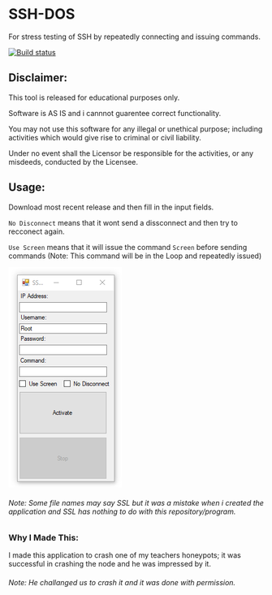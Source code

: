 # SSH-DOS
For stress testing of SSH by repeatedly connecting and issuing commands.

[![Build status](https://ci.appveyor.com/api/projects/status/wwbnlje4gl61en7i?svg=true)](https://ci.appveyor.com/project/bman46/ssh-dos)

## Disclaimer:

This tool is released for educational purposes only.

Software is AS IS and i cannnot guarentee correct functionality.

You may not use this software for any illegal or unethical purpose; including activities which would give rise to criminal or civil liability.

Under no event shall the Licensor be responsible for the activities, or any misdeeds, conducted by the Licensee.

## Usage:

Download most recent release and then fill in the input fields.

`No Disconnect` means that it wont send a dissconnect and then try to recconect again.

`Use Screen` means that it will issue the command `Screen` before sending commands (Note: This command will be in the Loop and repeatedly issued)

![alt text](https://github.com/bman46/SSH-DOS/blob/master/SSH-DOS.PNG "Screen Shot of SSH-DOS")
###### Note: Some file names may say SSL but it was a mistake when i created the application and SSL has nothing to do with this repository/program.

### Why I Made This:

I made this application to crash one of my teachers honeypots; it was successful in crashing the node and he was impressed by it.
###### Note: He challanged us to crash it and it was done with permission.
